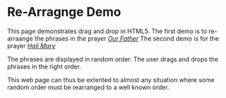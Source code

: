 # Re-Arragnge Demo
This page demonstrates drag and drop in HTML5. The first
demo is to re-arraange the phrases in the prayer <a href="ourfather.html"><i>Our Father</i></a>
The second demo is for the prayer <a href="hailmary.html"><i>Hail Mary</i></a>

The phrases are displayed in random order. The user drags and drops the phrases in the right order.

This web page can thus be extented to almost any situation where some random order must be rearranged to a well known order.



